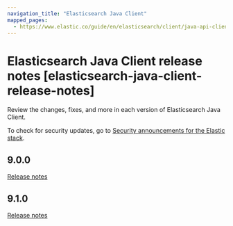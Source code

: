 ```yaml
---
navigation_title: "Elasticsearch Java Client"
mapped_pages:
  - https://www.elastic.co/guide/en/elasticsearch/client/java-api-client/current/release_notes.html
---
```


# Elasticsearch Java Client release notes [elasticsearch-java-client-release-notes]

Review the changes, fixes, and more in each version of Elasticsearch Java Client.

To check for security updates, go to [Security announcements for the Elastic stack](https://discuss.elastic.co/c/announcements/security-announcements/31).

## 9.0.0
[Release notes](../release-notes/9-0-0.md)

## 9.1.0
[Release notes](../release-notes/9-1-0.md)

